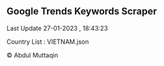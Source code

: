 

## Google Trends Keywords Scraper 
 
Last Update 27-01-2023 , 18:43:23

Country List :
VIETNAM.json



© Abdul Muttaqin 
